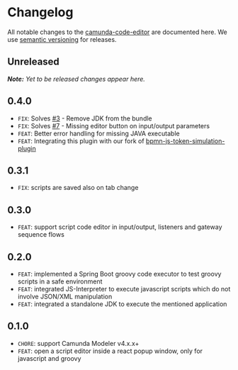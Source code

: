 # Changelog

All notable changes to the [camunda-code-editor](https://github.com/sharedchains/camunda-code-editor) are documented here. We use [semantic versioning](http://semver.org/) for releases.

## Unreleased

___Note:__ Yet to be released changes appear here._


## 0.4.0

* `FIX`: Solves [#3](https://github.com/sharedchains/camunda-code-editor/issues/3) - Remove JDK from the bundle
* `FIX`: Solves [#7](https://github.com/sharedchains/camunda-code-editor/issues/7) - Missing editor button on input/output parameters
* `FEAT`: Better error handling for missing JAVA executable
* `FEAT`: Integrating this plugin with our fork of [bpmn-js-token-simulation-plugin](https://github.com/bpmn-io/bpmn-js-token-simulation-plugin)

## 0.3.1

* `FIX`: scripts are saved also on tab change

## 0.3.0

* `FEAT`: support script code editor in input/output, listeners and gateway sequence flows 

## 0.2.0

* `FEAT`: implemented a Spring Boot groovy code executor to test groovy scripts in a safe environment
* `FEAT`: integrated JS-Interpreter to execute javascript scripts which do not involve JSON/XML manipulation
* `FEAT`: integrated a standalone JDK to execute the mentioned application

## 0.1.0

* `CHORE`: support Camunda Modeler v4.x.x+
* `FEAT`: open a script editor inside a react popup window, only for javascript and groovy

